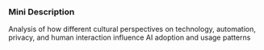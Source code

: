 ### Mini Description

Analysis of how different cultural perspectives on technology, automation, privacy, and human interaction influence AI adoption and usage patterns
